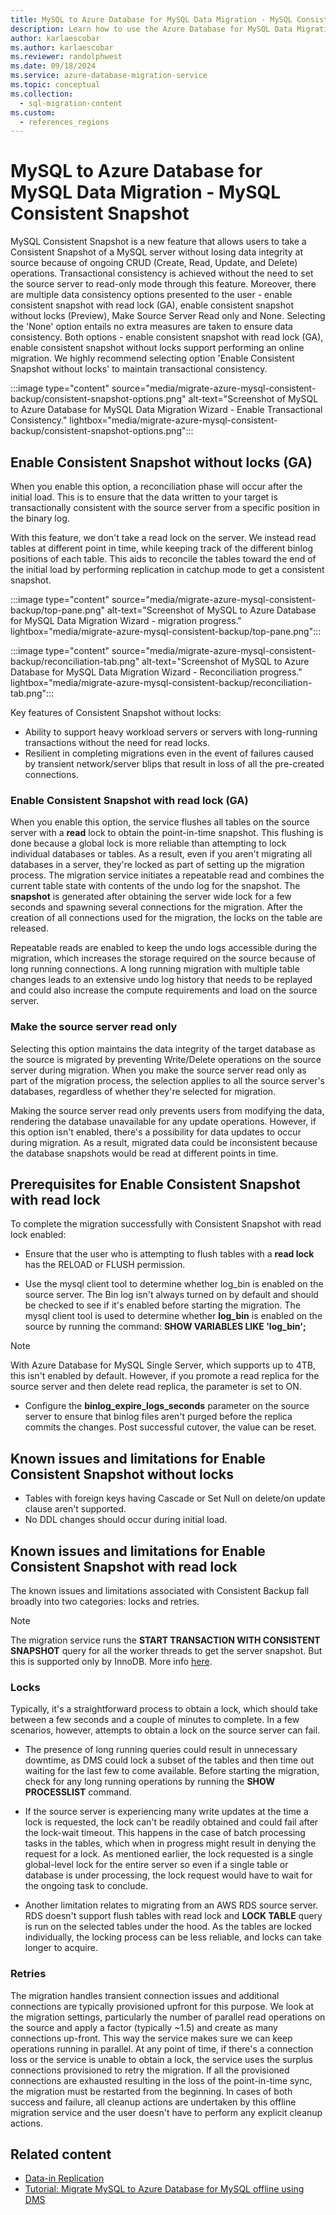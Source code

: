 ```yaml
---
title: MySQL to Azure Database for MySQL Data Migration - MySQL Consistent Backup
description: Learn how to use the Azure Database for MySQL Data Migration - MySQL Consistent Backup for transaction consistency even without making the Source server read-only.
author: karlaescobar
ms.author: karlaescobar
ms.reviewer: randolphwest
ms.date: 09/18/2024
ms.service: azure-database-migration-service
ms.topic: conceptual
ms.collection:
  - sql-migration-content
ms.custom:
  - references_regions
---
```


# MySQL to Azure Database for MySQL Data Migration - MySQL Consistent Snapshot

MySQL Consistent Snapshot is a new feature that allows users to take a Consistent Snapshot of a MySQL server without losing data integrity at source because of ongoing CRUD (Create, Read, Update, and Delete) operations. Transactional consistency is achieved without the need to set the source server to read-only mode through this feature. Moreover, there are multiple data consistency options presented to the user - enable consistent snapshot with read lock (GA), enable consistent snapshot without locks (Preview), Make Source Server Read only and None. Selecting the 'None' option entails no extra measures are taken to ensure data consistency. Both options - enable consistent snapshot with read lock (GA), enable consistent snapshot without locks support performing an online migration. We highly recommend selecting option 'Enable Consistent Snapshot without locks' to maintain transactional consistency.

:::image type="content" source="media/migrate-azure-mysql-consistent-backup/consistent-snapshot-options.png" alt-text="Screenshot of MySQL to Azure Database for MySQL Data Migration Wizard - Enable Transactional Consistency." lightbox="media/migrate-azure-mysql-consistent-backup/consistent-snapshot-options.png":::

## Enable Consistent Snapshot without locks (GA)

When you enable this option, a reconciliation phase will occur after the initial load. This is to ensure that the data written to your target is transactionally consistent with the source server from a specific position in the binary log.

With this feature, we don't take a read lock on the server. We instead read tables at different point in time, while keeping track of the different binlog positions of each table. This aids to reconcile the tables toward the end of the initial load by performing replication in catchup mode to get a consistent snapshot.

:::image type="content" source="media/migrate-azure-mysql-consistent-backup/top-pane.png" alt-text="Screenshot of MySQL to Azure Database for MySQL Data Migration Wizard - migration progress." lightbox="media/migrate-azure-mysql-consistent-backup/top-pane.png":::

:::image type="content" source="media/migrate-azure-mysql-consistent-backup/reconciliation-tab.png" alt-text="Screenshot of MySQL to Azure Database for MySQL Data Migration Wizard - Reconciliation progress." lightbox="media/migrate-azure-mysql-consistent-backup/reconciliation-tab.png":::

Key features of Consistent Snapshot without locks:

- Ability to support heavy workload servers or servers with long-running transactions without the need for read locks.
- Resilient in completing migrations even in the event of failures caused by transient network/server blips that result in loss of all the pre-created connections.

### Enable Consistent Snapshot with read lock (GA)

When you enable this option, the service flushes all tables on the source server with a **read** lock to obtain the point-in-time snapshot. This flushing is done because a global lock is more reliable than attempting to lock individual databases or tables. As a result, even if you aren't migrating all databases in a server, they're locked as part of setting up the migration process. The migration service initiates a repeatable read and combines the current table state with contents of the undo log for the snapshot. The **snapshot** is generated after obtaining the server wide lock for a few seconds and spawning several connections for the migration. After the creation of all connections used for the migration, the locks on the table are released.

Repeatable reads are enabled to keep the undo logs accessible during the migration, which increases the storage required on the source because of long running connections. A long running migration with multiple table changes leads to an extensive undo log history that needs to be replayed and could also increase the compute requirements and load on the source server.

### Make the source server read only

Selecting this option maintains the data integrity of the target database as the source is migrated by preventing Write/Delete operations on the source server during migration. When you make the source server read only as part of the migration process, the selection applies to all the source server's databases, regardless of whether they're selected for migration.

Making the source server read only prevents users from modifying the data, rendering the database unavailable for any update operations. However, if this option isn't enabled, there's a possibility for data updates to occur during migration. As a result, migrated data could be inconsistent because the database snapshots would be read at different points in time.

## Prerequisites for Enable Consistent Snapshot with read lock

To complete the migration successfully with Consistent Snapshot with read lock enabled:

- Ensure that the user who is attempting to flush tables with a **read lock** has the RELOAD or FLUSH permission.

- Use the mysql client tool to determine whether log_bin is enabled on the source server. The Bin log isn't always turned on by default and should be checked to see if it's enabled before starting the migration. The mysql client tool is used to determine whether **log_bin** is enabled on the source by running the command: **SHOW VARIABLES LIKE 'log_bin';**

> [!NOTE]  
> With Azure Database for MySQL Single Server, which supports up to 4TB, this isn't enabled by default. However, if you promote a read replica for the source server and then delete read replica, the parameter is set to ON.

- Configure the **binlog_expire_logs_seconds** parameter on the source server to ensure that binlog files aren't purged before the replica commits the changes. Post successful cutover, the value can be reset.

## Known issues and limitations for Enable Consistent Snapshot without locks

- Tables with foreign keys having Cascade or Set Null on delete/on update clause aren't supported.
- No DDL changes should occur during initial load.

## Known issues and limitations for Enable Consistent Snapshot with read lock

The known issues and limitations associated with Consistent Backup fall broadly into two categories: locks and retries.

> [!NOTE]  
> The migration service runs the **START TRANSACTION WITH CONSISTENT SNAPSHOT** query for all the worker threads to get the server snapshot. But this is supported only by InnoDB. More info [here](https://dev.mysql.com/doc/refman/8.0/en/commit.html).

### Locks

Typically, it's a straightforward process to obtain a lock, which should take between a few seconds and a couple of minutes to complete. In a few scenarios, however, attempts to obtain a lock on the source server can fail.

- The presence of long running queries could result in unnecessary downtime, as DMS could lock a subset of the tables and then time out waiting for the last few to come available. Before starting the migration, check for any long running operations by running the **SHOW PROCESSLIST** command.

- If the source server is experiencing many write updates at the time a lock is requested, the lock can't be readily obtained and could fail after the lock-wait timeout. This happens in the case of batch processing tasks in the tables, which when in progress might result in denying the request for a lock. As mentioned earlier, the lock requested is a single global-level lock for the entire server so even if a single table or database is under processing, the lock request would have to wait for the ongoing task to conclude.

- Another limitation relates to migrating from an AWS RDS source server. RDS doesn't support flush tables with read lock and **LOCK TABLE** query is run on the selected tables under the hood. As the tables are locked individually, the locking process can be less reliable, and locks can take longer to acquire.

### Retries

The migration handles transient connection issues and additional connections are typically provisioned upfront for this purpose. We look at the migration settings, particularly the number of parallel read operations on the source and apply a factor (typically ~1.5) and create as many connections up-front. This way the service makes sure we can keep operations running in parallel. At any point of time, if there's a connection loss or the service is unable to obtain a lock, the service uses the surplus connections provisioned to retry the migration. If all the provisioned connections are exhausted resulting in the loss of the point-in-time sync, the migration must be restarted from the beginning. In cases of both success and failure, all cleanup actions are undertaken by this offline migration service and the user doesn't have to perform any explicit cleanup actions.

## Related content

- [Data-in Replication](../mysql/concepts-data-in-replication.md)
- [Tutorial: Migrate MySQL to Azure Database for MySQL offline using DMS](tutorial-mysql-azure-mysql-offline-portal.md)
